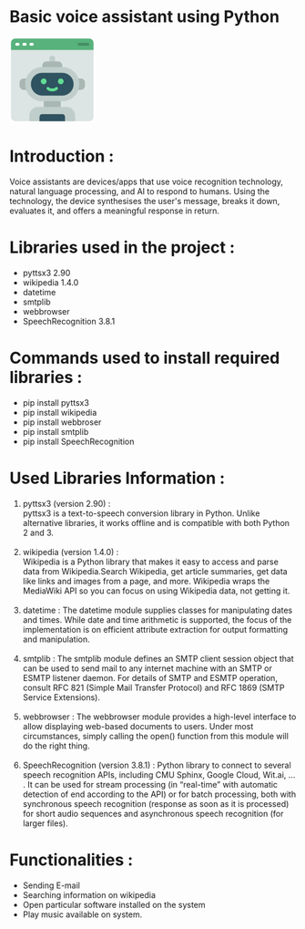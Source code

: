 # Basic voice assistant using Python

<img src = "https://github.com/sahilbhaidkar444/voice-assistant-using-python/blob/main/Image%20source/robot-assistant.png?raw=true" alt = "Logo" style="height: 150px; width:150px;"/>

# Introduction :<br>
Voice assistants are devices/apps that use voice recognition technology,<br> natural language processing, and AI to respond to humans.
Using the technology, the device synthesises the user's message, breaks it down, evaluates it, and offers a meaningful response in return.

# Libraries used in the project :<br>
- pyttsx3 2.90 <br>
- wikipedia 1.4.0 <br>
- datetime <br>
- smtplib <br>
- webbrowser <br>
- SpeechRecognition 3.8.1<br>

# Commands used to install required libraries :
- pip install pyttsx3
- pip install wikipedia
- pip install webbroser
- pip install smtplib
- pip install SpeechRecognition

# Used Libraries Information :
1. pyttsx3 (version 2.90) : <br> pyttsx3 is a text-to-speech conversion library in Python. Unlike alternative libraries, it works offline and is compatible with both Python 2 and 3.
<br><br>
2. wikipedia (version 1.4.0) : <br> Wikipedia is a Python library that makes it easy to access and parse data from Wikipedia.Search Wikipedia, get article summaries, get data like links and images from a page, and more. Wikipedia wraps the MediaWiki API so you can focus on using Wikipedia data, not getting it.
<br><br>
3. datetime : The datetime module supplies classes for manipulating dates and times. While date and time arithmetic is supported, the focus of the implementation is on efficient attribute extraction for output formatting and manipulation.
<br><br>
4. smtplib : The smtplib module defines an SMTP client session object that can be used to send mail to any internet machine with an SMTP or ESMTP listener daemon. For details of SMTP and ESMTP operation, consult RFC 821 (Simple Mail Transfer Protocol) and RFC 1869 (SMTP Service Extensions).
<br><br>
5. webbrowser : The webbrowser module provides a high-level interface to allow displaying web-based documents to users. Under most circumstances, simply calling the open() function from this module will do the right thing.
<br><br>
6. SpeechRecognition (version 3.8.1) : Python library to connect to several speech recognition APIs, including CMU Sphinx, Google Cloud, Wit.ai, … . It can be used for stream processing (in “real-time” with automatic detection of end according to the API) or for batch processing, both with synchronous speech recognition (response as soon as it is processed) for short audio sequences and asynchronous speech recognition (for larger files).

# Functionalities :
- Sending E-mail
- Searching information on wikipedia
- Open particular software installed on the system
- Play music available on system.
